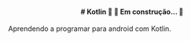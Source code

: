 <h4 align="center"> 
	# Kotlin
	🚧  🚀 Em construção...  🚧
</h4>

Aprendendo a programar para android com Kotlin.
